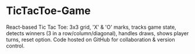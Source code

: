 # TicTacToe-Game
React-based Tic Tac Toe: 3x3 grid, 'X' &amp; 'O' marks, tracks game state, detects winners (3 in a row/column/diagonal), handles draws, shows player turns, reset option. Code hosted on GitHub for collaboration &amp; version control.
